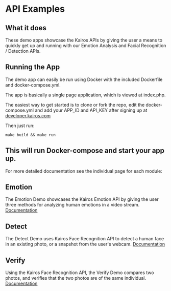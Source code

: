 # API Examples

## What it does
These demo apps showcase the Kairos APIs by giving the user a means to quickly get up and running with our Emotion Analysis and Facial Recognition / Detection APIs.

## Running the App
The demo app can easily be run using Docker with the included Dockerfile and docker-compose.yml.

The app is basically a single page application, which is viewed at index.php.

The easiest way to get started is to clone or fork the repo, edit the docker-compose.yml and add your APP_ID and API_KEY after signing up at [developer.kairos.com](https://developer.kairos.com) 

Then just run:
```
make build && make run
```

This will run Docker-compose and start your app up.  
---

For more detailed documentation see the individual page for each module:

## Emotion
The Emotion Demo showcases the Kairos Emotion API by giving the user three methods for analyzing human emotions in a video stream.  
[Documentation](/demo/emotion/README.md)

## Detect 
The Detect Demo uses Kairos Face Recognition API to detect a human face in an existing photo, or a snapshot from the user's webcam.
[Documentation](/demo/detect/README.md)

## Verify
Using the Kairos Face Recognition API, the Verify Demo compares two photos, and verifies that the two photos are of the same individual.
[Documentation](/demo/verify/README.md)


